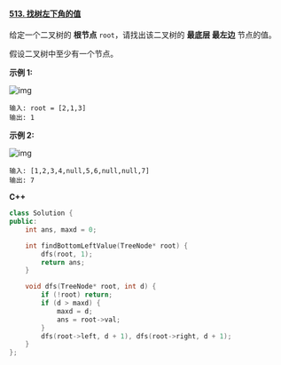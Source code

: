 #### [513. 找树左下角的值](https://leetcode-cn.com/problems/find-bottom-left-tree-value/)

给定一个二叉树的 **根节点** `root`，请找出该二叉树的 **最底层 最左边** 节点的值。

假设二叉树中至少有一个节点。

**示例 1:**

![img](https://assets.leetcode.com/uploads/2020/12/14/tree1.jpg)

```
输入: root = [2,1,3]
输出: 1
```

**示例 2:**

![img](https://assets.leetcode.com/uploads/2020/12/14/tree2.jpg)

```
输入: [1,2,3,4,null,5,6,null,null,7]
输出: 7
```

**C++**

```C++
class Solution {
public:
    int ans, maxd = 0;

    int findBottomLeftValue(TreeNode* root) {
        dfs(root, 1);
        return ans;
    }

    void dfs(TreeNode* root, int d) {
        if (!root) return;
        if (d > maxd) {
            maxd = d;
            ans = root->val;
        }
        dfs(root->left, d + 1), dfs(root->right, d + 1);
    }
};
```
